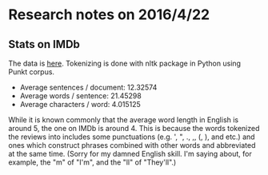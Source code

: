 # Research notes on 2016/4/22

## Stats on IMDb

The data is
[here](http://ai.stanford.edu/~amaas/data/sentiment/aclImdb_v1.tar.gz).
Tokenizing is done with nltk package in Python using Punkt corpus.

- Average sentences / document: 12.32574
- Average words / sentence: 21.45298
- Average characters / word: 4.015125

While it is known commonly that the average word length in English is around 5,
the one on IMDb is around 4.
This is because the words tokenized the reviews into includes
some punctuations (e.g. ', ", ., ,, (, ), and etc.)
and ones which construct phrases combined with other words
and abbreviated at the same time.
(Sorry for my damned English skill.
I'm saying about, for example, the "m" of "I'm", and the "ll" of "They'll".)
